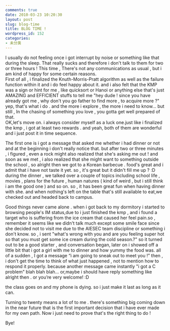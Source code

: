 ```yaml
---
comments: true
date: 2010-03-23 10:20:30
layout: post
slug: blog-time
title: BLOG TIME !
wordpress_id: 152
categories:
- 未分类
---
```


I usually do not feeling once i got interrupt by noise or something like that during the sleep. That really sucks and therefore i don't talk to them for two or three hours ! This time , There's not any communications as usual , but i am kind of happy for some certain reasons.  
First of all , i finalized the Knuth-Morris-Pratt algorithm as well as the failure function within it and i do feel happy about it. and i also felt that the KMP was a sign or hint for me , like quicksort or Hanoi or anything else that's just AMAZING and EFFICIENT stuffs to tell me "hey dude ! since you have already got me , why don't you go father to find more , to acquire more ?" yep, that's what i do . and the more i explore , the more i need to know... but still , In the chasing of something you love , you gotta get well prepared of that.  
OK,let's move on. i always consider myself as a luck one.just like i finalized the kmp , i got at least two rewards . and yeah, both of them are wonderful and i just post it in time sequence.  

The first one is i got a message that asked me whether i had dinner or not and at the beginning i don't really notice that. but after two or three minutes , i figured , even a rock might also realized that she's asking me out ! and soon as we met , i also realized that she might want to something outside the school , so alright then we got to a Korean barbecue . food's great and i admit that i have not taste it yet. so , it's great but it didn't fill me up ? :D  
during the dinner , we talked over a couple of topics including school life , movies , plans for the future , human natures ( kind of weird , but i still think i am the good one ) and so on. so , it has been great fun when having dinner with she. and when nothing's left on the table that's still available to eat,we checked out and headed back to campus.  


Good things never came alone . when i got back to my dormitory i started to browsing people's IM status,due to i just finished the kmp , and i found a target who is suffering from the ice cream that caused her feel pain.so , remember it seems like we didn't talk much except some smile face since she decided not to visit me due to the AIESEC team discipline or something i don't know. so , i sent "what's wrong with you and are you feeling super hot so that you must get some ice cream during the cold season.?" so it turned out to be a good starter , and conversation began, later on i showed off a little bit that i got a girl with me to dinner and how yummy the food was. all of a sudden , I got a message “i am going to sneak out to meet you !” then , i don't get the time to think of what just happened , not to mention how to respond it properly. because another message came instantly "i got a C problem" blah blah blah... or,maybe i should have reply something like alright then . or you’re very welcome! :D

the class goes on and my phone is dying. so i just make it last as long as it can.  

Turning to twenty means a lot of to me . there's something big coming down in the near future that is the first important decision that i have ever made for my own path. Now i just need to prove that's the right thing to do !  

Bye! 

 
